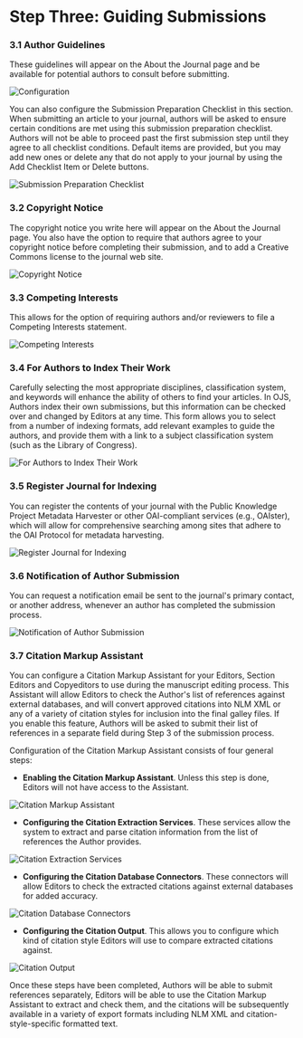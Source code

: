 # Step Three: Guiding Submissions


### 3.1 Author Guidelines



These guidelines will appear on the About the Journal page and be available for potential authors to consult before submitting.



   ![Configuration](images/chapter5/five_steps/3_1_author_guide.png)


  You can also configure the Submission Preparation Checklist in this section. When submitting an article to your journal, authors will be asked to ensure certain conditions are met using this submission preparation checklist. Authors will not be able to proceed past the first submission step until they agree to all checklist conditions. Default items are provided, but you may add new ones or delete any that do not apply to your journal by using the Add Checklist Item or Delete buttons.



![Submission Preparation Checklist](images/chapter5/five_steps/checklist.png)



### 3.2 Copyright Notice



The copyright notice you write here will appear on the About the Journal page. You also have the option to require that authors agree to your copyright notice before completing their submission, and to add a Creative Commons license to the journal web site.




![Copyright Notice](images/chapter5/five_steps/copyright.png)




### 3.3 Competing Interests


This allows for the option of requiring authors and/or reviewers to file a Competing Interests statement.





![Competing Interests](images/chapter5/five_steps/competing.png)



### 3.4 For Authors to Index Their Work



Carefully selecting the most appropriate disciplines, classification system, and keywords will enhance the ability of others to find your articles. In OJS, Authors index their own submissions, but this information can be checked over and changed by Editors at any time. This form allows you to select from a number of indexing formats, add relevant examples to guide the authors, and provide them with a link to a subject classification system (such as the Library of Congress).



![For Authors to Index Their Work](images/chapter5/five_steps/to_index.png)



### 3.5 Register Journal for Indexing



You can register the contents of your journal with the Public Knowledge Project Metadata Harvester or other OAI-compliant services (e.g., OAIster), which will allow for comprehensive searching among sites that adhere to the OAI Protocol for metadata harvesting.


![Register Journal for Indexing](images/chapter5/five_steps/metaharvest.png)




### 3.6 Notification of Author Submission



You can request a notification email be sent to the journal's primary contact, or another address, whenever an author has completed the submission process.


![Notification of Author Submission](images/chapter5/five_steps/notifications.png)



### 3.7 Citation Markup Assistant



You can configure a Citation Markup Assistant for your Editors, Section Editors and Copyeditors to use during the manuscript editing process. This Assistant will allow Editors to check the Author's list of references against external databases, and will convert approved citations into NLM XML or any of a variety of citation styles for inclusion into the final galley files. If you enable this feature, Authors will be asked to submit their list of references in a separate field during Step 3 of the submission process.

Configuration of the Citation Markup Assistant consists of four general steps:


* **Enabling the Citation Markup Assistant**. Unless this step is done, Editors will not have access to the Assistant.


![Citation Markup Assistant](images/chapter5/five_steps/citation.png)



* **Configuring the Citation Extraction Services**. These services allow the system to extract and parse citation information from the list of references the Author provides.

![Citation Extraction Services](images/chapter5/five_steps/citation_extraction.png)



* **Configuring the Citation Database Connectors**. These connectors will allow Editors to check the extracted citations against external databases for added accuracy.

![Citation Database Connectors](images/chapter5/five_steps/citation_checking.png)


* **Configuring the Citation Output**. This allows you to configure which kind of citation style Editors will use to compare extracted citations against.

![Citation Output](images/chapter5/five_steps/citation_output.png)


Once these steps have been completed, Authors will be able to submit references separately, Editors will be able to use the Citation Markup Assistant to extract and check them, and the citations will be subsequently available in a variety of export formats including NLM XML and citation-style-specific formatted text. 

